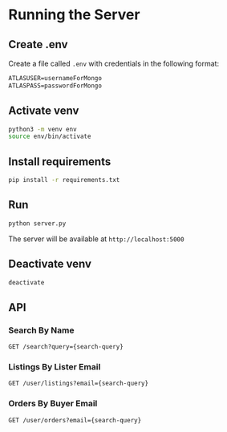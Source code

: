 # Running the Server

## Create .env
Create a file called `.env` with credentials in the following format:
```txt
ATLASUSER=usernameForMongo
ATLASPASS=passwordForMongo
```

## Activate venv
```bash
python3 -m venv env
source env/bin/activate
```

## Install requirements
```bash
pip install -r requirements.txt
```

## Run
```bash
python server.py
```

The server will be available at `http://localhost:5000`

## Deactivate venv
```bash
deactivate 
```

## API

### Search By Name
`GET /search?query={search-query}`

### Listings By Lister Email
`GET /user/listings?email={search-query}`

### Orders By Buyer Email
`GET /user/orders?email={search-query}`